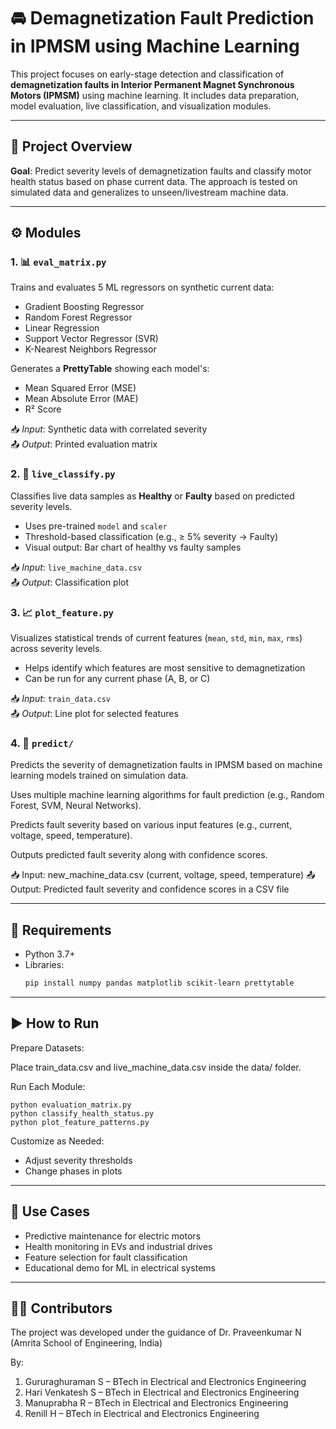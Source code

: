 # 🚘 Demagnetization Fault Prediction in IPMSM using Machine Learning

This project focuses on early-stage detection and classification of **demagnetization faults in Interior Permanent Magnet Synchronous Motors (IPMSM)** using machine learning. It includes data preparation, model evaluation, live classification, and visualization modules.

---

## 🧠 Project Overview

**Goal**: Predict severity levels of demagnetization faults and classify motor health status based on phase current data. The approach is tested on simulated data and generalizes to unseen/livestream machine data.


---

## ⚙️ Modules

### 1. 📊 `eval_matrix.py`

Trains and evaluates 5 ML regressors on synthetic current data:

- Gradient Boosting Regressor
- Random Forest Regressor
- Linear Regression
- Support Vector Regressor (SVR)
- K-Nearest Neighbors Regressor

Generates a **PrettyTable** showing each model's:
- Mean Squared Error (MSE)
- Mean Absolute Error (MAE)
- R² Score

📥 *Input*: Synthetic data with correlated severity  
📤 *Output*: Printed evaluation matrix



### 2. 🧪 `live_classify.py`

Classifies live data samples as **Healthy** or **Faulty** based on predicted severity levels.

- Uses pre-trained `model` and `scaler`
- Threshold-based classification (e.g., ≥ 5% severity → Faulty)
- Visual output: Bar chart of healthy vs faulty samples

📥 *Input*: `live_machine_data.csv`  
📤 *Output*: Classification plot



### 3. 📈 `plot_feature.py`

Visualizes statistical trends of current features (`mean`, `std`, `min`, `max`, `rms`) across severity levels.

- Helps identify which features are most sensitive to demagnetization
- Can be run for any current phase (A, B, or C)

📥 *Input*: `train_data.csv`  
📤 *Output*: Line plot for selected features

### 4. 🔮 `predict/`

Predicts the severity of demagnetization faults in IPMSM based on machine learning models trained on simulation data.

Uses multiple machine learning algorithms for fault prediction (e.g., Random Forest, SVM, Neural Networks).

Predicts fault severity based on various input features (e.g., current, voltage, speed, temperature).

Outputs predicted fault severity along with confidence scores.

📥 Input: new_machine_data.csv (current, voltage, speed, temperature)
📤 Output: Predicted fault severity and confidence scores in a CSV file



---

## 🧰 Requirements

- Python 3.7+
- Libraries:
  ```bash
  pip install numpy pandas matplotlib scikit-learn prettytable
  ```

---

## ▶️ How to Run
Prepare Datasets:

Place train_data.csv and live_machine_data.csv inside the data/ folder.

Run Each Module:
```
python evaluation_matrix.py
python classify_health_status.py
python plot_feature_patterns.py
```

Customize as Needed:
- Adjust severity thresholds
- Change phases in plots

---

## 🧠 Use Cases

- Predictive maintenance for electric motors
- Health monitoring in EVs and industrial drives
- Feature selection for fault classification
- Educational demo for ML in electrical systems

---

## 👨‍🔬 Contributors
The project was developed under the guidance of Dr. Praveenkumar N (Amrita School of Engineering, India)

By: 
1. Gururaghuraman S – BTech in Electrical and Electronics Engineering
2. Hari Venkatesh S – BTech in Electrical and Electronics Engineering
3. Manuprabha R – BTech in Electrical and Electronics Engineering
4. Renill H – BTech in Electrical and Electronics Engineering
